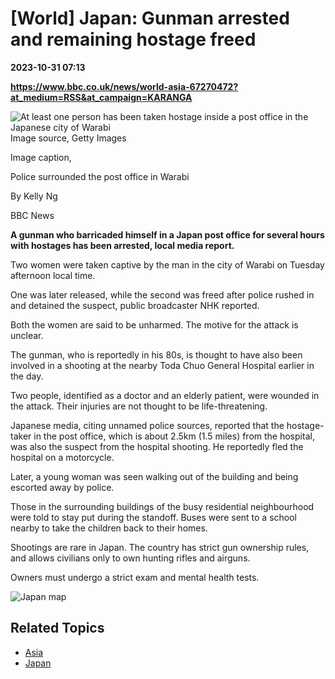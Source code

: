 # [World] Japan: Gunman arrested and remaining hostage freed

**2023-10-31 07:13**

**https://www.bbc.co.uk/news/world-asia-67270472?at_medium=RSS&at_campaign=KARANGA**

![At least one person has been taken hostage inside a post office in the Japanese city of Warabi](https://ichef.bbci.co.uk/news/976/cpsprodpb/5B97/production/_131574432_gettyimages-1755715485.jpg)Image source, Getty Images

Image caption,

Police surrounded the post office in Warabi

By Kelly Ng

BBC News

**A gunman who barricaded himself in a Japan post office for several hours with hostages has been arrested, local media report.**

Two women were taken captive by the man in the city of Warabi on Tuesday afternoon local time.

One was later released, while the second was freed after police rushed in and detained the suspect, public broadcaster NHK reported.

Both the women are said to be unharmed. The motive for the attack is unclear.

The gunman, who is reportedly in his 80s, is thought to have also been involved in a shooting at the nearby Toda Chuo General Hospital earlier in the day.

Two people, identified as a doctor and an elderly patient, were wounded in the attack. Their injuries are not thought to be life-threatening.

Japanese media, citing unnamed police sources, reported that the hostage-taker in the post office, which is about 2.5km (1.5 miles) from the hospital, was also the suspect from the hospital shooting. He reportedly fled the hospital on a motorcycle.

Later, a young woman was seen walking out of the building and being escorted away by police.

Those in the surrounding buildings of the busy residential neighbourhood were told to stay put during the standoff. Buses were sent to a school nearby to take the children back to their homes.

Shootings are rare in Japan. The country has strict gun ownership rules, and allows civilians only to own hunting rifles and airguns.

Owners must undergo a strict exam and mental health tests.

![Japan map](https://ichef.bbci.co.uk/news/1024/cpsprodpb/1A65/production/_131575760_japan_toda_shooting_640-2x-nc.png)

Related Topics
--------------

*   [Asia](https://www.bbc.co.uk/news/topics/c5rznn0nvvyt)
*   [Japan](https://www.bbc.co.uk/news/topics/cjnwl8q4g7nt)